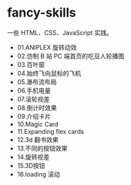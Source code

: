 # fancy-skills

一些 HTML、CSS、JavaScript 实践。

-   01.ANIPLEX 旋转动效
-   02.仿制 B 站 PC 端首页的吃豆人轮播图
-   03.百叶窗
-   04.始终飞向鼠标的飞机
-   05.瀑布流布局
-   06.手机电量
-   07.滚轮视差
-   08.倒计时效果
-   09.介绍卡片
-   10.Magic Card
-   11.Expanding flex cards
-   12.3d 翻书效果
-   13.不同的按钮效果
-   14.旋转视差
-   15.3D按钮
-   16.loading 滚动
